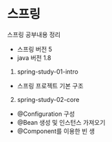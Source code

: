 # 스프링

스프링 공부내용 정리
* 스프링 버전 5  
* java 버전 1.8

1. spring-study-01-intro
  - 스프링 프로젝트 기본 구조
2. spring-study-02-core
  - @Configuration 구성
  - @Bean 생성 및 인스턴스 가져오기
  - @Component를 이용한 빈 생
  